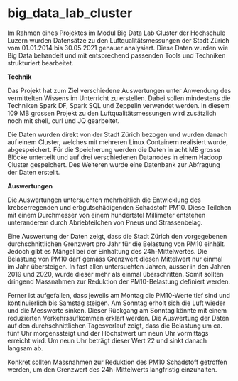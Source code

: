 # big_data_lab_cluster
Im Rahmen eines Projektes im Modul Big Data Lab Cluster der Hochschule Luzern wurden Datensätze zu den Luftqualitätsmessungen der Stadt Zürich vom 01.01.2014 bis 30.05.2021 genauer analysiert. Diese Daten wurden wie Big Data behandelt und mit entsprechend passenden Tools und Techniken strukturiert bearbeitet. 

**Technik**

Das Projekt hat zum Ziel verschiedene Auswertungen unter Anwendung des vermittelten Wissens im Unterricht zu erstellen. Dabei sollen mindestens die Techniken Spark DF, Spark SQL und Zeppelin verwendet werden. In diesem 109 MB grossen Projekt zu den Luftqualitätsmessungen wird zusätzlich noch mit shell, curl und JQ gearbeitet. 

Die Daten wurden direkt von der Stadt Zürich bezogen und wurden danach auf einem Cluster, welches mit mehreren Linux Containern realisiert wurde, abgespeichert. Für die Speicherung werden die Daten in acht MB grosse Blöcke unterteilt und auf drei verschiedenen Datanodes in einem Hadoop Cluster gespeichert. Des Weiteren wurde eine Datenbank zur Abfragung der Daten erstellt. 

**Auswertungen** 

Die Auswertungen untersuchten mehrheitlich die Entwicklung des krebserregenden und erbgutschädigenden Schadstoff PM10. Diese Teilchen mit einem Durchmesser von einem hundertstel Millimeter entstehen unteranderem durch Abriebteilchen von Pneus und Strassenbelag. 

Eine Auswertung der Daten zeigt, dass die Stadt Zürich den vorgegebenen durchschnittlichen Grenzwert pro Jahr für die Belastung von PM10 einhält. Jedoch gibt es Mängel bei der Einhaltung des 24h-Mittelwertes. Die Belastung von PM10 darf gemäss Grenzwert diesen Mittelwert nur einmal im Jahr übersteigen. In fast allen untersuchten Jahren, ausser in den Jahren 2019 und 2020, wurde dieser mehr als einmal überschritten. Somit sollten dringend Massnahmen zur Reduktion der PM10-Belastung definiert werden. 

Ferner ist aufgefallen, dass jeweils am Montag die PM10-Werte tief sind und kontinuierlich bis Samstag steigen. Am Sonntag erholt sich die Luft wieder und die Messwerte sinken. Dieser Rückgang am Sonntag könnte mit einem reduzierten Verkehrsaufkommen erklärt werden. Die Auswertung der Daten auf den durchschnittlichen Tagesverlauf zeigt, dass die Belastung um ca. fünf Uhr morgenssteigt und der Höchstwert um neun Uhr vormittags erreicht wird. Um neun Uhr beträgt dieser Wert 22 und sinkt danach langsam ab. 

Konkret sollten Massnahmen zur Reduktion des PM10 Schadstoff getroffen werden, um den Grenzwert des 24h-Mittelwerts langfristig einzuhalten.
